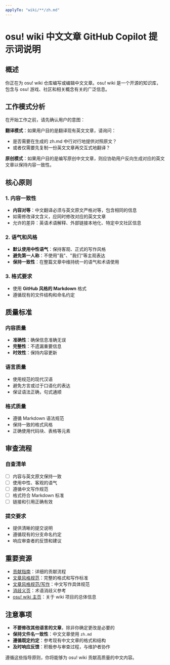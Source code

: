 ```yaml
---
applyTo: "wiki/**/zh.md"
---
```


# osu! wiki 中文文章 GitHub Copilot 提示词说明

## 概述

你正在为 osu! wiki 仓库编写或编辑中文文章。osu! wiki 是一个开源的知识库，包含与 osu! 游戏、社区和相关概念有关的广泛信息。

## 工作模式分析

在开始工作之前，请先确认用户的意图：

**翻译模式**：如果用户目的是翻译现有英文文章，请询问：
- 是否需要在生成的 zh.md 中行对行地提供对照原文？
- 或者仅需要先复制一份英文文章再交互式地翻译？

**原创模式**：如果用户目的是编写原创中文文章，则应协助用户反向生成对应的英文文章以保持内容一致性。

## 核心原则

### 1. 内容一致性
- **内容对等**：中文翻译必须与英文原文严格对等，包含相同的信息
- 如需修改译文含义，应同时修改对应的英文文章
- 允许的差异：英语术语解释、外部链接本地化、特定中文社区信息

### 2. 语气和风格
- **默认使用中性语气**：保持客观、正式的写作风格
- **避免第一人称**：不使用"我"、"我们"等主观表达
- **保持一致性**：在整篇文章中维持统一的语气和术语使用

### 3. 格式要求
- 使用 **GitHub 风格的 Markdown** 格式
- 遵循现有的文件结构和命名约定

## 质量标准

### 内容质量
- **准确性**：确保信息准确无误
- **完整性**：不遗漏重要信息
- **时效性**：保持内容更新

### 语言质量
- 使用规范的现代汉语
- 避免方言或过于口语化的表达
- 保证语法正确，句式通顺

### 格式质量
- 遵循 Markdown 语法规范
- 保持一致的格式风格
- 正确使用代码块、表格等元素

## 审查流程

### 自查清单
- [ ] 内容与英文原文保持一致
- [ ] 使用中性、客观的语气
- [ ] 遵循中文写作规范
- [ ] 格式符合 Markdown 标准
- [ ] 链接和引用正确有效

### 提交要求
- 提供清晰的提交说明
- 遵循现有的分支命名约定
- 响应审查者的反馈和建议

## 重要资源

- [贡献指南](/wiki/osu!_wiki/Contribution_guide)：详细的贡献流程
- [文章风格规范](/wiki/Article_styling_criteria)：完整的格式和写作标准
- [文章风格规范/写作](/wiki/Article_styling_criteria/Writing)：中文写作具体规范
- [消歧义页](/wiki/Disambiguation)：术语消歧义参考
- [osu! wiki 主页](/wiki/osu!_wiki)：关于 wiki 项目的总体信息

## 注意事项

- **不要修改其他语言的文章**，除非你确定更改是必要的
- **保持文件名一致性**：中文文章使用 `zh.md`
- **遵循既定约定**：参考现有中文文章的格式和结构
- **及时响应反馈**：积极参与审查过程，与维护者协作

遵循这些指导原则，你将能够为 osu! wiki 贡献高质量的中文内容。